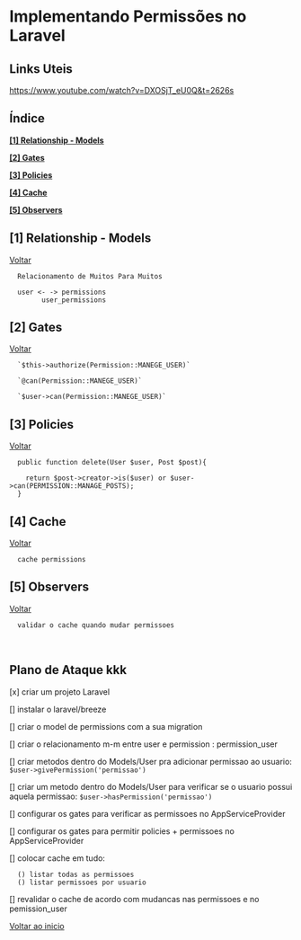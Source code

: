 <h1 id="inicio">Implementando Permissões no Laravel</h1>

<h2>Links Uteis</h2>


  https://www.youtube.com/watch?v=DXOSjT_eU0Q&t=2626s

<h2 id="indice">Índice</h2>

**<a href="#1">[1] Relationship - Models</a>**

**<a href="#2">[2] Gates</a>**

**<a href="#3">[3] Policies</a>**

**<a href="#4">[4] Cache</a>**  

**<a href="#5">[5] Observers</a>**  


<h2 id="1">[1] Relationship - Models</h2>
  <a href="#indice">Voltar</a>

      Relacionamento de Muitos Para Muitos

      user <- -> permissions    
            user_permissions      


<h2 id="2">[2] Gates</h2>
  <a href="#indice">Voltar</a>

      `$this->authorize(Permission::MANEGE_USER)`
      
      `@can(Permission::MANEGE_USER)`

      `$user->can(Permission::MANEGE_USER)`

<h2 id="3">[3] Policies</h2>
  <a href="#indice">Voltar</a>

      
      public function delete(User $user, Post $post){
      
        return $post->creator->is($user) or $user->can(PERMISSION::MANAGE_POSTS);
      }
      


<h2 id="4">[4] Cache</h2>
  <a href="#indice">Voltar</a>

      cache permissions
  
<h2 id="5">[5] Observers</h2>
  <a href="#indice">Voltar</a>

      validar o cache quando mudar permissoes


<br>
<h2>Plano de Ataque kkk</h2>

  [x] criar um projeto Laravel
  
  [] instalar o laravel/breeze
  
  [] criar o model de permissions com a sua migration

  [] criar o relacionamento m-m entre user e permission : permission_user

  [] criar metodos dentro do Models/User pra adicionar permissao ao usuario:  `$user->givePermission('permissao')`

  [] criar um metodo dentro do Models/User para verificar se o usuario possui aquela permissao: `$user->hasPermission('permissao')`

  [] configurar os gates para verificar as permissoes no AppServiceProvider

  [] configurar os gates para permitir policies + permissoes no AppServiceProvider

  [] colocar cache em tudo:
  
      () listar todas as permissoes
      () listar permissoes por usuario
      
  [] revalidar o cache de acordo com mudancas nas permissoes e no pemission_user
  

<a href="#inicio">Voltar ao inicio</a>
